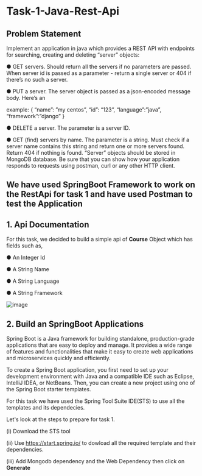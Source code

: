# Task-1-Java-Rest-Api
## Problem Statement
Implement an application in java which provides a REST API with endpoints for searching,
creating and deleting “server” objects:

● GET servers. Should return all the servers if no parameters are passed. When server id
is passed as a parameter - return a single server or 404 if there’s no such a server.

● PUT a server. The server object is passed as a json-encoded message body. Here’s an

example:
{
“name”: ”my centos”,
“id”: “123”,
“language”:”java”,
“framework”:”django”
}

● DELETE a server. The parameter is a server ID.

● GET (find) servers by name. The parameter is a string. Must check if a server name
contains this string and return one or more servers found. Return 404 if nothing is found.
“Server” objects should be stored in MongoDB database.
Be sure that you can show how your application responds to requests using postman, curl or
any other HTTP client.

## We have used SpringBoot Framework to work on the RestApi for task 1 and have used Postman to test the Application
## 1. Api Documentation
For this task, we decided to build a simple api of **Course** Object which has fields such as,

● An Integer Id 

● A String Name

● A String Language

● A String Framework

![image](https://user-images.githubusercontent.com/52740449/227205685-6a43e0bb-1966-4b4f-be3d-5e4308538850.png)

## 2. Build an SpringBoot Applications
Spring Boot is a Java framework for building standalone, production-grade applications that are easy to deploy and manage. It provides a wide range of features and functionalities that make it easy to create web applications and microservices quickly and efficiently.

To create a Spring Boot application, you first need to set up your development environment with Java and a compatible IDE such as Eclipse, IntelliJ IDEA, or NetBeans. Then, you can create a new project using one of the Spring Boot starter templates.

For this task we have used the Spring Tool Suite IDE(STS) to use all the templates and its dependecies.

Let's look at the steps to prepare for task 1.

(i) Download the STS tool

(ii) Use https://start.spring.io/ to dowload all the required template and their dependencies.

(iii) Add Mongodb dependency and the Web Dependency then click on **Generate**
